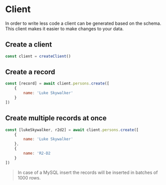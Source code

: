 # Client

In order to write less code a client can be generated based on the schema. This client makes it easier to make changes to your data.


## Create a client

```js
const client = createClient()
```

## Create a record

```js
const [record] = await client.persons.create([
    {
        name: 'Luke Skywalker'
    }
])
```

## Create multiple records at once

```js
const [lukeSkywalker, r2d2] = await client.persons.create([
    {
        name: 'Luke Skywalker'
    },
    {
        name: 'R2-D2
    }
])
```

> In case of a MySQL insert the records will be inserted in batches of 1000 rows.